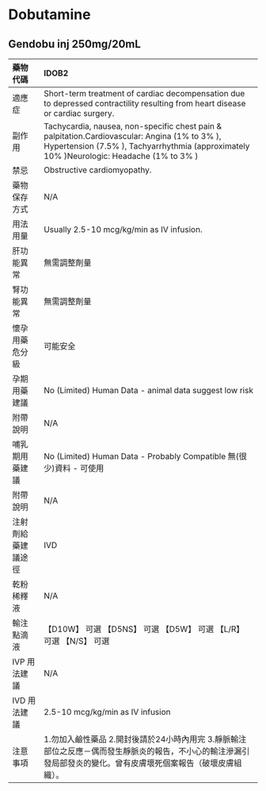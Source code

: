 # Dobutamine

## Gendobu inj 250mg/20mL

| 藥物代碼           | IDOB2                                                                                                                                                                                     |
|:-------------------|:------------------------------------------------------------------------------------------------------------------------------------------------------------------------------------------|
| 適應症             | Short-term treatment of cardiac decompensation due to depressed contractility resulting from heart disease or cardiac surgery.                                                            |
| 副作用             | Tachycardia, nausea, non-specific chest pain & palpitation.Cardiovascular: Angina (1% to 3% ), Hypertension (7.5% ), Tachyarrhythmia (approximately 10% )Neurologic: Headache (1% to 3% ) |
| 禁忌               | Obstructive cardiomyopathy.                                                                                                                                                               |
| 藥物保存方式       | N/A                                                                                                                                                                                       |
| 用法用量           | Usually 2.5-10 mcg/kg/min as IV infusion.                                                                                                                                                 |
| 肝功能異常         | 無需調整劑量                                                                                                                                                                              |
| 腎功能異常         | 無需調整劑量                                                                                                                                                                              |
| 懷孕用藥危分級     | 可能安全                                                                                                                                                                                  |
| 孕期用藥建議       | No (Limited) Human Data - animal data suggest low risk                                                                                                                                    |
| 附帶說明           | N/A                                                                                                                                                                                       |
| 哺乳期用藥建議     | No (Limited) Human Data - Probably Compatible 無(很少)資料 - 可使用                                                                                                                       |
| 附帶說明           | N/A                                                                                                                                                                                       |
| 注射劑給藥建議途徑 | IVD                                                                                                                                                                                       |
| 乾粉稀釋液         | N/A                                                                                                                                                                                       |
| 輸注點滴液         | 【D10W】 可選  【D5NS】 可選  【D5W】 可選  【L/R】 可選  【N/S】 可選                                                                                                                    |
| IVP 用法建議       | N/A                                                                                                                                                                                       |
| IVD 用法建議       | 2.5-10 mcg/kg/min as IV infusion                                                                                                                                                          |
| 注意事項           | 1.勿加入鹼性藥品 2.開封後請於24小時內用完 3.靜脈輸注部位之反應－偶而發生靜脈炎的報告，不小心的輸注滲漏引發局部發炎的變化。曾有皮膚壞死個案報告（破壞皮膚組織）。                          |

